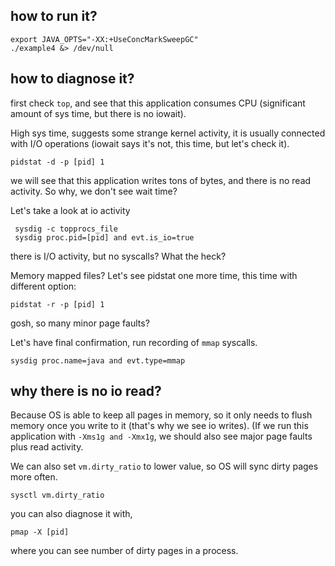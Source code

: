 ## how to run it?

	export JAVA_OPTS="-XX:+UseConcMarkSweepGC"
	./example4 &> /dev/null
	
## how to diagnose it?

first check `top`, and see that this application consumes CPU (significant amount of sys time, 
but there is no iowait).

High sys time, suggests some strange kernel activity, it is usually connected with I/O operations
(iowait says it's not, this time, but let's check it).

	pidstat -d -p [pid] 1
	
we will see that this application writes tons of bytes, and there is no read activity. So why, we don't see wait time?

Let's take a look at io activity

	 sysdig -c topprocs_file
	 sysdig proc.pid=[pid] and evt.is_io=true
	 
there is I/O activity, but no syscalls? What the heck?

Memory mapped files? Let's see pidstat one more time, this time with different option:

	pidstat -r -p [pid] 1
	
gosh, so many minor page faults?

Let's have final confirmation, run recording of `mmap` syscalls.

	sysdig proc.name=java and evt.type=mmap
	
## why there is no io read?

Because OS is able to keep all pages in memory, so it only needs to flush memory once you write to it (that's why we see io writes). (If we run this application with `-Xms1g and -Xmx1g`, we should also see major page faults plus read activity.

We can also set `vm.dirty_ratio` to lower value, so OS will sync dirty pages more often.

	sysctl vm.dirty_ratio
	
you can also diagnose it with, 

	pmap -X [pid]
	
where you can see number of dirty pages in a process.


